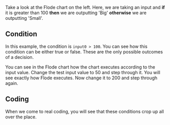 Take a look at the Flode chart on the left. Here, we are taking an input and **if** it is greater than 100 **then** we are outputting 'Big' **otherwise**  we are outputting 'Small'.

## Condition
In this example, the condition is `input0 > 100`. You can see how this condition can be either true or false. These are the only possible outcomes of a decision.

You can see in the Flode chart how the chart executes according to the input value. Change the test input value to 50 and step through it. You will see exactly how Flode executes. Now change it to 200 and step through again.

## Coding
When we come to real coding, you will see that these conditions crop up all over the place.

